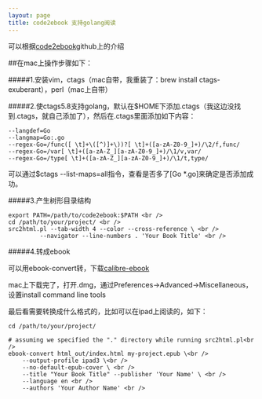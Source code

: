 ```yaml
---
layout: page
title: code2ebook 支持golang阅读
---
```


可以根据[code2ebook](https://github.com/agentzh/code2ebook#generate-epub-ebooks-for-ipadiphone)github上的介绍

##在mac上操作步骤如下：

#####1.安装vim，ctags（mac自带，我重装了：brew install ctags-exuberant），perl（mac上自带）

#####2.使ctags5.8支持golang，默认在$HOME下添加.ctags（我这边没找到.ctags，就自己添加了），然后在.ctags里面添加如下内容：
 
    --langdef=Go 
    --langmap=Go:.go 
    --regex-Go=/func([ \t]+\([^)]+\))?[ \t]+([a-zA-Z0-9_]+)/\2/f,func/
    --regex-Go=/var[ \t]+([a-zA-Z_][a-zA-Z0-9_]+)/\1/v,var/ 
    --regex-Go=/type[ \t]+([a-zA-Z_][a-zA-Z0-9_]+)/\1/t,type/ 

可以通过$ctags --list-maps=all指令，查看是否多了[Go       *.go]来确定是否添加成功。

#####3.产生树形目录结构

 
    export PATH=/path/to/code2ebook:$PATH <br />
    cd /path/to/your/project/ <br />
    src2html.pl --tab-width 4 --color --cross-reference \ <br />
             --navigator --line-numbers . 'Your Book Title' <br />


#####4.转成ebook

可以用ebook-convert转，下载[calibre-ebook](http://calibre-ebook.com/download)

mac上下载完了，打开.dmg，通过Preferences->Advanced->Miscellaneous，设置install command line tools

最后看需要转换成什么格式的，比如可以在ipad上阅读的，如下：

 
    cd /path/to/your/project/

    # assuming we specified the "." directory while running src2html.pl<br />
    ebook-convert html_out/index.html my-project.epub \<br />
        --output-profile ipad3 \<br />
        --no-default-epub-cover \ <br />
        --title "Your Book Title" --publisher 'Your Name' \ <br />
        --language en <br />
        --authors 'Your Author Name' <br />

